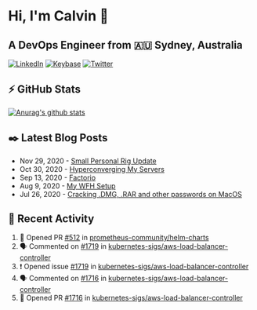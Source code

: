 # Hi, I'm Calvin 🍭
## A DevOps Engineer from 🇦🇺 Sydney, Australia</h3>

[![LinkedIn](https://img.shields.io/badge/-c–bui-0077B5?style=flat-square&labelColor=0077B5&logo=LinkedIn&logoColor=white)](https://www.linkedin.com/in/c-bui/)
[![Keybase](https://img.shields.io/badge/-calvinbui-ff6f21?style=flat-square&labelColor=ff6f21&logo=Keybase&logoColor=white)](https://keybase.io/calvinbui)
[![Twitter](https://img.shields.io/badge/-ASAPCalvin-1DA1F2?style=flat-square&labelColor=1DA1F2&logo=Twitter&logoColor=white)](https://twitter.com/ASAPCalvin)

<!-- https://github.com/rishavanand/github-profilinator -->
## ⚡ GitHub Stats
[![Anurag's github stats](https://github-readme-stats.vercel.app/api?username=calvinbui&count_private=true&hide_title=true)](https://github.com/anuraghazra/github-readme-stats)

<!-- https://github.com/gautamkrishnar/blog-post-workflow -->
## ✒️ Latest Blog Posts

<!-- BLOG-POST-LIST:START -->
- Nov 29, 2020 - [Small Personal Rig Update](https://calvin.me/small-personal-rig-update)
- Oct 30, 2020 - [Hyperconverging My Servers](https://calvin.me/hyperconverging-my-servers)
- Sep 13, 2020 - [Factorio](https://calvin.me/factorio)
- Aug 9, 2020 - [My WFH Setup](https://calvin.me/my-wfh-setup)
- Jul 26, 2020 - [Cracking .DMG, .RAR and other passwords on MacOS](https://calvin.me/cracking-passwords-on-macos)

<!-- BLOG-POST-LIST:END -->

## 🏃‍ Recent Activity

<!--START_SECTION:activity-->
1. 💪 Opened PR [#512](https://github.com/prometheus-community/helm-charts/pull/512) in [prometheus-community/helm-charts](https://github.com/prometheus-community/helm-charts)
2. 🗣 Commented on [#1719](https://github.com/kubernetes-sigs/aws-load-balancer-controller/issues/1719) in [kubernetes-sigs/aws-load-balancer-controller](https://github.com/kubernetes-sigs/aws-load-balancer-controller)
3. ❗️ Opened issue [#1719](https://github.com/kubernetes-sigs/aws-load-balancer-controller/issues/1719) in [kubernetes-sigs/aws-load-balancer-controller](https://github.com/kubernetes-sigs/aws-load-balancer-controller)
4. 🗣 Commented on [#1716](https://github.com/kubernetes-sigs/aws-load-balancer-controller/issues/1716) in [kubernetes-sigs/aws-load-balancer-controller](https://github.com/kubernetes-sigs/aws-load-balancer-controller)
5. 💪 Opened PR [#1716](https://github.com/kubernetes-sigs/aws-load-balancer-controller/pull/1716) in [kubernetes-sigs/aws-load-balancer-controller](https://github.com/kubernetes-sigs/aws-load-balancer-controller)
<!--END_SECTION:activity-->
